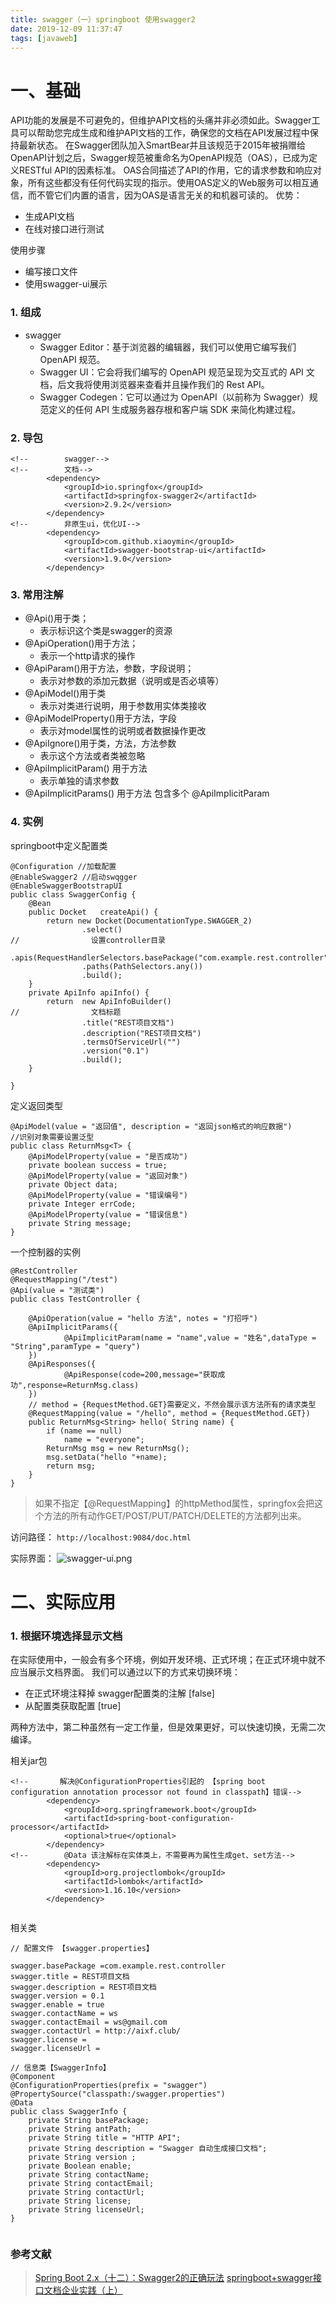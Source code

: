 ```yaml
---
title: swagger（一）springboot 使用swagger2
date: 2019-12-09 11:37:47
tags: [javaweb]
---
```


# 一、基础

API功能的发展是不可避免的，但维护API文档的头痛并非必须如此。Swagger工具可以帮助您完成生成和维护API文档的工作，确保您的文档在API发展过程中保持最新状态。
在Swagger团队加入SmartBear并且该规范于2015年被捐赠给OpenAPI计划之后，Swagger规范被重命名为OpenAPI规范（OAS），已成为定义RESTful API的因素标准。
OAS合同描述了API的作用，它的请求参数和响应对象，所有这些都没有任何代码实现的指示。使用OAS定义的Web服务可以相互通信，而不管它们内置的语言，因为OAS是语言无关的和机器可读的。
优势：
+	生成API文档
+	在线对接口进行测试

使用步骤
+	编写接口文件
+	使用swagger-ui展示

### 1. 组成
+	swagger
	+	Swagger Editor：基于浏览器的编辑器，我们可以使用它编写我们 OpenAPI 规范。
	+	Swagger UI：它会将我们编写的 OpenAPI 规范呈现为交互式的 API 文档，后文我将使用浏览器来查看并且操作我们的 Rest API。
	+	Swagger Codegen：它可以通过为 OpenAPI（以前称为 Swagger）规范定义的任何 API 生成服务器存根和客户端 SDK 来简化构建过程。

### 2. 导包


```
<!--        swagger-->
<!--        文档-->
        <dependency>
            <groupId>io.springfox</groupId>
            <artifactId>springfox-swagger2</artifactId>
            <version>2.9.2</version>
        </dependency>
<!--        非原生ui，优化UI-->
        <dependency>
            <groupId>com.github.xiaoymin</groupId>
            <artifactId>swagger-bootstrap-ui</artifactId>
            <version>1.9.0</version>
        </dependency>
```

### 3. 常用注解

 
+	@Api()用于类； 
	+	表示标识这个类是swagger的资源 
+	@ApiOperation()用于方法； 
	+	表示一个http请求的操作 
+	@ApiParam()用于方法，参数，字段说明； 
	+	表示对参数的添加元数据（说明或是否必填等） 
+	@ApiModel()用于类 
	+	表示对类进行说明，用于参数用实体类接收 
+	@ApiModelProperty()用于方法，字段 
	+	表示对model属性的说明或者数据操作更改 
+	@ApiIgnore()用于类，方法，方法参数 
	+	表示这个方法或者类被忽略 
+	@ApiImplicitParam() 用于方法 
	+	表示单独的请求参数 
+	@ApiImplicitParams() 用于方法	包含多个 @ApiImplicitParam


### 4. 实例

springboot中定义配置类
```
@Configuration //加载配置
@EnableSwagger2 //启动swqgger
@EnableSwaggerBootstrapUI
public class SwaggerConfig {
    @Bean
    public Docket   createApi() {
        return new Docket(DocumentationType.SWAGGER_2)
                .select()
//                设置controller目录
                .apis(RequestHandlerSelectors.basePackage("com.example.rest.controller"))
                .paths(PathSelectors.any())
                .build();
    }
    private ApiInfo apiInfo() {
        return  new ApiInfoBuilder()
//                文档标题
                .title("REST项目文档")
                .description("REST项目文档")
                .termsOfServiceUrl("")
                .version("0.1")
                .build();
    }

}
```

定义返回类型
```
@ApiModel(value = "返回值", description = "返回json格式的响应数据")
//识别对象需要设置泛型
public class ReturnMsg<T> {
    @ApiModelProperty(value = "是否成功")
    private boolean success = true;
    @ApiModelProperty(value = "返回对象")
    private Object data;
    @ApiModelProperty(value = "错误编号")
    private Integer errCode;
    @ApiModelProperty(value = "错误信息")
    private String message;
}
```

一个控制器的实例
```
@RestController
@RequestMapping("/test")
@Api(value = "测试类")
public class TestController {

    @ApiOperation(value = "hello 方法", notes = "打招呼")
    @ApiImplicitParams({
            @ApiImplicitParam(name = "name",value = "姓名",dataType = "String",paramType = "query")
    })
    @ApiResponses({
            @ApiResponse(code=200,message="获取成功",response=ReturnMsg.class)
    })
	// method = {RequestMethod.GET}需要定义，不然会展示该方法所有的请求类型
    @RequestMapping(value = "/hello", method = {RequestMethod.GET})
    public ReturnMsg<String> hello( String name) {
        if (name == null)
            name = "everyone";
        ReturnMsg msg = new ReturnMsg();
        msg.setData("hello "+name);
        return msg;
    }
}
```

>  如果不指定【@RequestMapping】的httpMethod属性，springfox会把这个方法的所有动作GET/POST/PUT/PATCH/DELETE的方法都列出来。

访问路径：
`http://localhost:9084/doc.html`

实际界面：
![swagger-ui.png](/image/swagger/swagger-ui.png)

# 二、实际应用

### 1. 根据环境选择显示文档

在实际使用中，一般会有多个环境，例如开发环境、正式环境；在正式环境中就不应当展示文档界面。
我们可以通过以下的方式来切换环境：
+	在正式环境注释掉 swagger配置类的注解 [false]
+	从配置类获取配置 [true]

两种方法中，第二种虽然有一定工作量，但是效果更好，可以快速切换，无需二次编译。




相关jar包
```
<!--       解决@ConfigurationProperties引起的 【spring boot configuration annotation processor not found in classpath】错误-->
        <dependency>
            <groupId>org.springframework.boot</groupId>
            <artifactId>spring-boot-configuration-processor</artifactId>
            <optional>true</optional>
        </dependency>
<!--        @Data 该注解标在实体类上，不需要再为属性生成get、set方法-->
        <dependency>
            <groupId>org.projectlombok</groupId>
            <artifactId>lombok</artifactId>
            <version>1.16.10</version>
        </dependency>
		
```


相关类
```
// 配置文件 【swagger.properties】

swagger.basePackage =com.example.rest.controller
swagger.title = REST项目文档
swagger.description = REST项目文档
swagger.version = 0.1
swagger.enable = true
swagger.contactName = ws
swagger.contactEmail = ws@gmail.com
swagger.contactUrl = http://aixf.club/
swagger.license =
swagger.licenseUrl =

// 信息类【SwaggerInfo】
@Component
@ConfigurationProperties(prefix = "swagger")
@PropertySource("classpath:/swagger.properties")
@Data
public class SwaggerInfo {
    private String basePackage;
    private String antPath;
    private String title = "HTTP API";
    private String description = "Swagger 自动生成接口文档";
    private String version ;
    private Boolean enable;
    private String contactName;
    private String contactEmail;
    private String contactUrl;
    private String license;
    private String licenseUrl;
}


```

### 参考文献
> [Spring Boot 2.x（十二）：Swagger2的正确玩法](https://juejin.im/post/5d4a22aaf265da03ca1154c4)
[springboot+swagger接口文档企业实践（上）](https://juejin.im/post/5dcc00c2e51d45105d56306e)